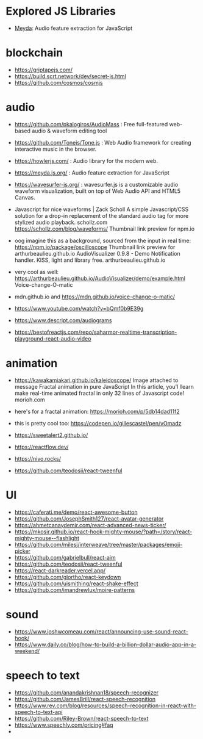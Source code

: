 # Explored JS Libraries

* [Meyda](https://meyda.js.org/): Audio feature extraction for JavaScript

# blockchain
* https://griptapejs.com/
* https://build.scrt.network/dev/secret-js.html
* https://github.com/cosmos/cosmjs

# audio

* https://github.com/pkalogiros/AudioMass : Free full-featured web-based audio & waveform editing tool
* https://github.com/Tonejs/Tone.js : Web Audio framework for creating interactive music in the browser.
* https://howlerjs.com/ :  Audio library for the modern web. 
* https://meyda.js.org/ : Audio feature extraction for JavaScript

* https://wavesurfer-js.org/ : wavesurfer.js is a customizable audio waveform visualization, built on top of Web Audio API and HTML5 Canvas. 
* Javascript for nice waveforms | Zack Scholl
A simple Javascript/CSS solution for a drop-in replacement of the standard audio tag for more stylized audio playback.
schollz.com
https://schollz.com/blog/waveforms/
Thumbnail link preview for npm.io
* oog imagine this as a background, sourced from the input in real time: https://npm.io/package/oscilloscope
Thumbnail link preview for arthurbeaulieu.github.io
AudioVisualizer 0.9.8 - Demo
Notification handler. KISS, light and library free.
arthurbeaulieu.github.io
*  very cool as well: https://arthurbeaulieu.github.io/AudioVisualizer/demo/example.html
Voice-change-O-matic
*  mdn.github.io
and https://mdn.github.io/voice-change-o-matic/

* https://www.youtube.com/watch?v=bQmf0b9E39g
* https://www.descript.com/audiograms
* https://bestofreactjs.com/repo/saharmor-realtime-transcription-playground-react-audio-video


# animation

*  https://kawakamiakari.github.io/kaleidoscope/
Image attached to message
Fractal animation in pure JavaScript
In this article, you'l llearn make real-time animated fractal in only 32 lines of Javascript code!
morioh.com
* here's for a fractal animation: https://morioh.com/p/5db14dad11f2
* this is pretty cool too: https://codepen.io/gillescastel/pen/vOmadz

* https://sweetalert2.github.io/
* https://reactflow.dev/
* https://nivo.rocks/
* https://github.com/teodosii/react-tweenful

# UI

* https://caferati.me/demo/react-awesome-button
* https://github.com/JosephSmith127/react-avatar-generator
* https://ahmetcanaydemir.com/react-advanced-news-ticker/
* https://mkosir.github.io/react-hook-mighty-mouse/?path=/story/react-mighty-mouse--flashlight
* https://github.com/milesj/interweave/tree/master/packages/emoji-picker
* https://github.com/gabrielbull/react-aim
* https://github.com/teodosii/react-tweenful
* https://react-darkreader.vercel.app/
* https://github.com/glortho/react-keydown
* https://github.com/uismithing/react-shake-effect
* https://github.com/imandrewlux/moire-patterns

# sound
* https://www.joshwcomeau.com/react/announcing-use-sound-react-hook/
* https://www.daily.co/blog/how-to-build-a-billion-dollar-audio-app-in-a-weekend/

# speech to text
* https://github.com/anandakrishnan18/speech-recognizer
* https://github.com/JamesBrill/react-speech-recognition
* https://www.rev.com/blog/resources/speech-recognition-in-react-with-speech-to-text-api
* https://github.com/Riley-Brown/react-speech-to-text
* https://www.speechly.com/pricing#faq
* 
